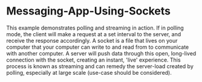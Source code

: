 # Messaging-App-Using-Sockets
This example demonstrates polling and streaming in action. If in polling mode, the client will make a request at a set interval to the server, and receive the response accordingly. A socket is a file that lives on your computer that your computer can write to and read from to communicate with another computer. A server will push data through this open, long-lived connection with the socket, creating an instant, 'live' experience. This process is known as streaming and can remedy the server-load created by polling, especially at large scale (use-case should be considered). 

